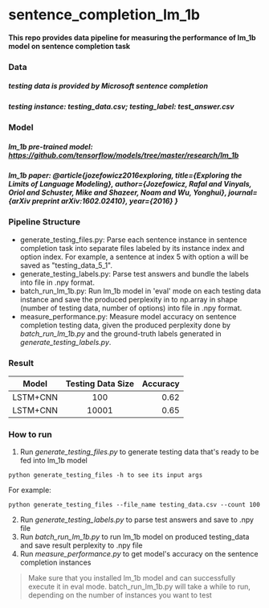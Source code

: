 # sentence_completion_lm_1b

#### This repo provides data pipeline for measuring the performance of lm_1b model on sentence completion task

### Data
##### testing data is provided by Microsoft sentence completion
##### testing instance: testing_data.csv; testing_label: test_answer.csv

### Model
##### lm_1b pre-trained model: https://github.com/tensorflow/models/tree/master/research/lm_1b
##### lm_1b paper: @article{jozefowicz2016exploring, title={Exploring the Limits of Language Modeling}, author={Jozefowicz, Rafal and Vinyals, Oriol and Schuster, Mike and Shazeer, Noam and Wu, Yonghui}, journal={arXiv preprint arXiv:1602.02410}, year={2016} }

### Pipeline Structure
* generate_testing_files.py: Parse each sentence instance in sentence completion task into separate files labeled by its instance index and option index. For example, a sentence at index 5 with option a will be saved as "testing_data_5_1".
* generate_testing_labels.py: Parse test answers and bundle the labels into file in .npy format.
* batch_run_lm_1b.py: Run lm_1b model in 'eval' mode on each testing data instance and save the produced perplexity in to np.array in shape (number of testing data, number of options) into file in .npy format.
* measure_performance.py: Measure model accuracy on sentence completion testing data, given the produced perplexity done by _batch_run_lm_1b.py_ and the ground-truth labels generated in _generate_testing_labels.py_.

### Result
| Model         | Testing Data Size | Accuracy  |
| ------------- |:-----------------:| ---------:|
| LSTM+CNN      | 100               | 0.62      |
| LSTM+CNN      | 10001             | 0.65      |

### How to run
1. Run _generate_testing_files.py_ to generate testing data that's ready to be fed into lm_1b model
```
python generate_testing_files -h to see its input args
```
For example:
```
python generate_testing_files --file_name testing_data.csv --count 100
```
2. Run _generate_testing_labels.py_ to parse test answers and save to .npy file
3. Run _batch_run_lm_1b.py_ to run lm_1b model on produced testing_data and save result perplexity to .npy file
4. Run _measure_performance.py_ to get model's accuracy on the sentence completion instances
> Make sure that you installed lm_1b model and can successfully execute it in eval mode.
> batch_run_lm_1b.py will take a while to run, depending on the number of instances you want to test
